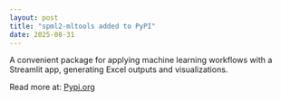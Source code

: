 ```yaml
---
layout: post
title: "spml2-mltools added to PyPI"
date: 2025-08-31
---
```


A convenient package for applying machine learning workflows with a Streamlit app, generating Excel outputs and visualizations.

Read more at: [Pypi.org](https://pypi.org/project/spml2-mltools/)
